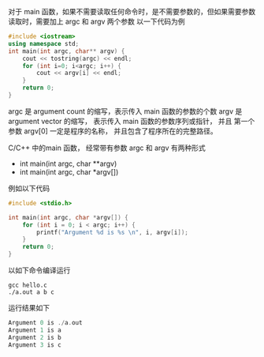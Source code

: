 对于 main 函数，如果不需要读取任何命令时，是不需要参数的，但如果需要参数读取时，需要加上 argc 和 argv 两个参数
以一下代码为例
```cpp
#include <iostream>
using namespace std;
int main(int argc, char** argv) {
    cout << tostring(argc) << endl;
    for (int i=0; i<argc; i++) {
        cout << argv[i] << endl;
    }
    return 0;
}
```

argc 是 argument count 的缩写，表示传入 main 函数的参数的个数
argv 是 argument vector 的缩写， 表示传入 main 函数的参数序列或指针， 并且 第一个参数 argv[0] 一定是程序的名称， 并且包含了程序所在的完整路径。

C/C++ 中的main 函数， 经常带有参数 argc 和 argv 有两种形式
+ int main(int argc, char **argv)
+ int main(int argc, char *argv[])

例如以下代码
```cpp
#include <stdio.h>

int main(int argc, char *argv[]) {
    for (int i = 0; i < argc; i++) {
        printf("Argument %d is %s \n", i, argv[i]);
    }
    return 0;
}
```
以如下命令编译运行
```
gcc hello.c
./a.out a b c
```
运行结果如下
```cpp
Argument 0 is ./a.out
Argument 1 is a
Argument 2 is b
Argument 3 is c
```
